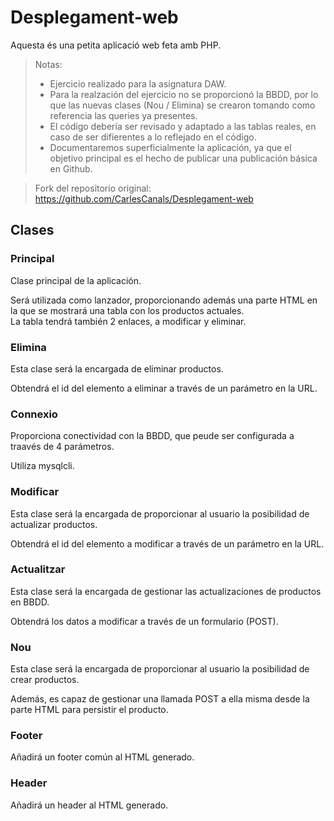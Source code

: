 # Desplegament-web
Aquesta és una petita aplicació web feta amb PHP.

>Notas: 
>* Ejercicio realizado para la asignatura DAW.
>* Para la realzación del ejercicio no se proporcionó la BBDD, por lo que las nuevas clases (Nou / Elimina) se crearon 
>tomando como referencia las queries ya presentes. 
>  * El código debería ser revisado y adaptado a las tablas reales, en caso de ser difierentes a lo reflejado en el código.
>* Documentaremos superficialmente la aplicación, ya que el objetivo principal es el hecho de publicar
>una publicación básica en Github.
 
>Fork del repositorio original: https://github.com/CarlesCanals/Desplegament-web


##  Clases

### Principal
Clase principal de la aplicación.

Será utilizada como lanzador, proporcionando además una parte HTML en la que se mostrará una tabla con los productos actuales.  
La tabla tendrá también 2 enlaces, a modificar y eliminar.



### Elimina
Esta clase será la encargada de eliminar productos.

Obtendrá el id del elemento a eliminar a través de un parámetro en la URL.

### Connexio
Proporciona conectividad con la BBDD, que peude ser configurada a traavés de 4 parámetros.

Utiliza mysqlcli.


### Modificar
Esta clase será la encargada de proporcionar al usuario la posibilidad de actualizar productos.

Obtendrá el id del elemento a modificar a través de un parámetro en la URL.


### Actualitzar
Esta clase será la encargada de gestionar las actualizaciones de productos en BBDD.

Obtendrá los datos a modificar a través de un formulario (POST).

### Nou
Esta clase será la encargada de proporcionar al usuario la posibilidad de crear productos.

Además, es capaz de gestionar una llamada POST a ella misma desde la parte HTML para persistir el producto.

### Footer
Añadirá un footer común al HTML generado.

### Header
Añadirá un header al HTML generado.